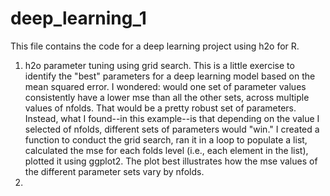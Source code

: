 # deep_learning_1

This file contains the code for a deep learning project using h2o for R.

1. h2o parameter tuning using grid search. This is a little exercise to identify the "best" parameters for a deep learning model based on the mean squared error. I wondered: would one set of parameter values consistently have a lower mse than all the other sets, across multiple values of nfolds. That would be a pretty robust set of parameters. Instead, what I found--in this example--is that depending on the value I selected of nfolds, different sets of parameters would "win." I created a function to conduct the grid search, ran it in a loop to populate a list, calculated the mse for each folds level (i.e., each element in the list), plotted it using ggplot2. The plot best illustrates how the mse values of the different parameter sets vary by nfolds.
2. 

